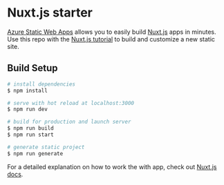 # Nuxt.js starter

[Azure Static Web Apps](https://docs.microsoft.com/azure/static-web-apps/overview) allows you to easily build [Nuxt.js](https://nuxtjs.org/) apps in minutes. Use this repo with the [Nuxt.js tutorial](https://docs.microsoft.com/azure/static-web-apps/deploy-nuxtjs) to build and customize a new static site.


## Build Setup

```bash
# install dependencies
$ npm install

# serve with hot reload at localhost:3000
$ npm run dev

# build for production and launch server
$ npm run build
$ npm run start

# generate static project
$ npm run generate
```
For a detailed explanation on how to work the with app, check out [Nuxt.js docs](https://nuxtjs.org).
